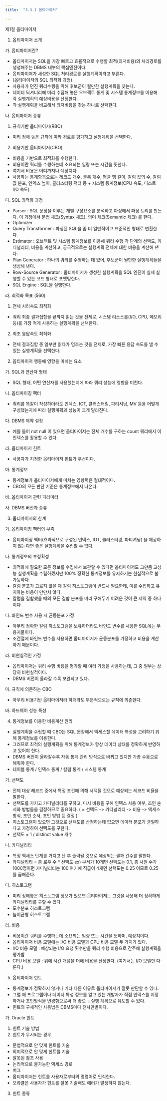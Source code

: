 ```yaml
---
title:  "3.3.1 옵티마이저"

---
```


제1절 옵티마이저


1. 옵티마이저 소개

가. 옵티마이저란?

- 옵티마이저는 SQL을 가장 빠르고 효율적으로 수행할 최적(최저비용)의 처리경로를 생성해주는 DBMS 내부의 핵심엔진이다.
- 옵티마이저가 새성한 SQL 처리경로를 실행계획이라고 부른다.
- (옵티마이저의 SQL 최적화 과정)
- 사용자가 던진 쿼리수행을 위해 후보군이 될만한 실행계획을 찾는다.
- 데이터 딕셔너리에 미리 수집해 놓은 오브젝트 통계 및 시스템 통계정보를 이용해 각 실행계획의 예상비용을 산정한다.
- 각 실행계획을 비교해서 최저비용을 갖는 하나르 선택한다.

나. 옵티마이저 종류

1) 규칙기반 옵티마이저(RBO)
- 미리 정해 놓은 규칙에 따라 경로를 평가하고 실행계획을 선택한다.

2) 비용기반 옵티마이저(CBO)
- 비용을 기반으로 최적화를 수행한다.
- 비용이란 쿼리를 수행하는데 소요되는 일량 또는 시간을 뜻한다.
- 여기서 비용은 어디까지나 예상치다.
- 사용하는 통계항목으로는 레코드 개수, 블록 개수, 평균 행 길이, 칼럼 값의 수, 칼럼 값 분포, 인덱스 높이, 클러스터링 팩터 등 + 시스템 통계정보(CPU 속도, 디스트 I/O 속도)

다. SQL 최적화 과정


- Parser : SQL 문장을 이루는 개별 구성요소를 분석하고 파싱해서 파싱 트리를 만든다. 이 과정에서 문법 체크(Syntax 체크), 의미 체크(Semantic 체크) 를 한다.
- Optimizer 
- Query Transformer : 파싱된 SQL을 좀 더 일반적이고 표준적인 형태로 변환한다.
- Estimator :  오브젝트 및 시스템 통계정보를 이용해 쿼리 수행 각 단계의 선택도, 카디널리티, 비용을 계산하고, 궁극적으로는 실행계획 전체에 대한 비용을 계산해 낸다.
- Plan Generator : 하나의 쿼리를 수행하는 데 있어, 후보군이 될만한 실행계획들을 생성해 낸다.
- Row-Source Generator : 옵티마이저가 생성한 실행계획을 SQL 엔진이 실제 실행할 수 있는 코드 형태로 포맷팅한다.
- SQL Engine : SQL을 실행한다.

라. 최적화 목표 (560)

1) 전체 처리속도 최적화
- 쿼리 최종 결과집합을 끝까지 읽는 것을 전제로, 시스템 리소스를(I/O, CPU, 메모리 등)를 가장 적게 사용하는 실행계획을 선택한다.

2) 최초 응답속도 최적화
- 전체 결과집합 중 일부만 읽다가 멈추는 것을 전제로, 가장 빠른 응답 속도를 낼 수 있는 실행계획을 선택한다.

2. 옵티마이저 행동에 영향을 미치는 요소

가. SQL과 연산자 형태
- SQL 형태, 어떤 연산자를 사용했는지에 따라 쿼리 성능에 영향을 미친다.

나. 옵티마이징 팩터
- 쿼리를 똑같이 작성하더라도 인덱스, IOT, 클러스터링, 파티셔닝, MV 등을 어떻게 구성했는지에 따라 실행계획과 성능이 크게 달라진다.

다. DBMS 제약 설정
- 예를 들어 not null 이 있으면 옵티마이저는 전체 개수를 구하는 count 쿼리에서 이 인덱스를 활용할 수 있다.

라. 옵티마이저 힌트
- 사용자가 지정한 옵티마이저 힌트가 우선이다.

마. 통계정보
- 통계정보가 옵티마이저에게 미치는 영향력은 절대적이다. 
- CBO의 모든 판단 기준은 통계정보에서 나온다.

바. 옵티마이저 관련 파라미터

사. DBMS 버전과 종류

3. 옵티마이저의 한계

가. 옵티마이징 팩터의 부족
- 옵티마이징 팩터(효과적으로 구성된 인덱스, IOT, 클러스터링, 파티셔닝) 을 제공하지 않는다면 좋은 실행계획을 수립할 수 없다.

나. 통계정보의 부정확성
- 최적화에 필요한 모든 정보를 수집해서 보관할 수 있다면 옵티마이저도 그만큼 고성능 실행계획을 수립하겠지만 100% 정확한 통계정보를 유지하기는 현실적으로 불가능하다.
- 칼럼 분포가 고르지 않을 때 칼럼 히스토그램이 반드시 필요한데, 이를 수집하고 유지하는 비용이 만만치 않다.
- 칼럼을 결합했을 때의 모든 결합 분포를 미리 구해두기 어려운 것이 큰 제약 중 하나이다.

다. 바인드 변수 사용 시 균등분포 가정
- 아무리 정확한 칼럼 히스토그램을 보유하더라도 바인드 변수를 사용한 SQL에는 무용지물이다. 
- 조건절에 바인드 변수를 사용하면 옵티마이저가 균등분포를 가정하고 비용을 계산하기 때문이다.

라. 비현실적인 가정
- 옵티마이저는 쿼리 수행 비용을 평가할 때 여러 가정을 사용하는데, 그 중 일부는 상당히 비현실적이다. 
- DBMS 버전이 올라갈 수록 보완되고 있다.

마. 규칙에 의존하는 CBO
- 아무리 비용기반 옵티마이저라 하더라도 부분적으로는 규칙에 의존한다. 

바. 하드웨어 성능 특성

4. 통계정보를 이용한 비용계산 원리

- 실행계획을 수립할 때 CBO는 SQL 문장에서 액세스할 데이터 특성을 고려하기 위해 통계정보를 이용한다.
- 그러므로 최적의 실행계획을 위해 통계정보가 항상 데이터 상태를 정확하게 반영하고 있어야 한다.
- DBMS 버전이 올라갈수록 자동 통계 관리 방식으로 바뀌고 있지만 가끔 수동으로 해줘야 한다.
- 테이블 통계 / 인덱스 통계 / 칼럼 통계 / 시스템 통계

가. 선택도
- 전체 대상 레코드 중에서 특정 조건에 의해 서택될 것으로 예상되는 레코드 비율을 말한다.
- 선택도를 가지고 카디널리티를 구하고, 다시 비용을 구해 인덱스 사용 여부, 조인 순서와 방법들을 결정하므로 중요하다.
( = 선택도 -> 카디널리티 -> 비용 -> 액세스 방식, 조인 순서, 조인 방법 등 결정 )
- 히스토그램이 있으면 그것으로 선택도를 산정하는데 없으면 데이터 분포가 균일하다고 가정하여 선택도를 구한다.
- 선택도 = 1 / distinct value 개수

나. 카디널리티
- 특정 액세스 단계를 거치고 난 후 출력될 것으로 예상되는 결과 건수를 말한다.
- 카디널리티 = 총 로우 수 * 선택도
ex) 부서가 10개면 선택도는 0.1, 총 사원 수가 1000명이면 카디널리티는 100
      여기에 직급이 4개면 선택도는 0.25 이므로 0.25를 곱해준다.

다. 히스토그램
- 미리 정해놓은 히스토그램 정보가 있으면 옵티마이저는 그것을 사용해 더 정확하게 카디널리티를 구할 수 있다.
- 도수분포 히스토그램
- 높이균형 히스토그램

라. 비용
- 비용이란 쿼리를 수행하는데 소요되는 일량 또는 시간을 뜻하며, 예상치이다.
- 옵티마이저 비용 모델에는 I/O 비용 모델과 CPU 비용 모델 두 가지가 있다. 
- I/O 비용 모델 : 예상되는 I/O 요청 횟수만을 쿼리 수행 비용으로 간주해 실행계획을 평가함
- CPU 비용 모델 : 위에 시간 개념을 더해 비용을 산정한다. (여기서는 I/O 모델만 다룬다.)


5. 옵티마이저 힌트
- 통계정보가 정확하지 않거나 기타 다른 이유로 옵티마이저가 잘못 판단할 수 있다.
- 그럴 때 프로그램이나 데이터 특성 정보를 알고 있는 개발자가 직접 인덱스를 지정하거나 조인방식을 변경함으로써 더 좋으 ㄴ실행 계획으로 유도할 수 있다.
- 힌트의 구체적인 사용법은 DBMS마다 천차만별이다.

가. Oracle 힌트
1) 힌트 기술 방법
2) 힌트가 무시되는 경우
- 문법적으로 안 맞게 힌트를 기술
- 의미적으로 안 맞게 힌트를 기술
- 잘못된 참조 사용
- 논리적으로 불가능한 액세스 경로
- 버그
- 옵티마이저는 힌트를 사용자로부터의 명령어로 인식한다.
- 오라클은 사용자가 힌트를 잘못 기술해도 에러가 발생하지 않는다.
3) 힌트 종류

